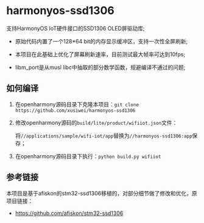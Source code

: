 # harmonyos-ssd1306



支持HarmonyOS IoT硬件接口的SSD1306 OLED屏驱动库;

* 原始代码内置了一个128*64 bit的内存显示缓冲区，支持一次性全屏刷新;

* 本项目在此基础上优化了屏幕刷新速率，目前测试最大帧率可达到10fps;
* libm_port是从musl libc中抽取的部分数学函数，规避编译不通过的问题;



## 如何编译

1. 在openharmony源码目录下克隆本项目：`git clone https://github.com/xusiwei/harmonyos-ssd1306`

2. 修改openharmony源码的`build/lite/product/wifiiot.json`文件：

   将`//applications/sample/wifi-iot/app`替换为`//harmonyos-ssd1306:app`保存；

3. 在openharmony源码目录下执行：`python build.py wifiiot`



## 参考链接

本项目是基于afiskon的stm32-ssd1306移植的，对部分细节做了修改和优化，原项目链接：

* https://github.com/afiskon/stm32-ssd1306
